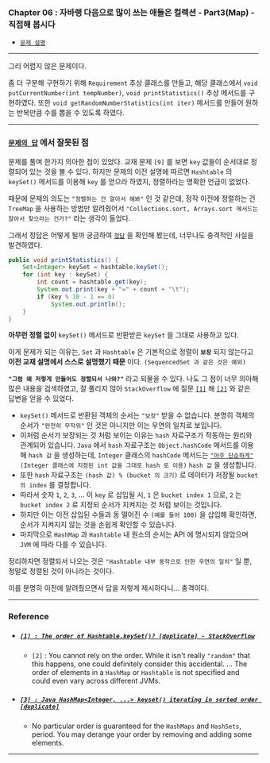 
### Chapter 06 : 자바랭 다음으로 많이 쓰는 애들은 컬렉션 - Part3(Map) - 직접해 봅시다

- [`문제 설명`](./README.md)

---

그리 어렵지 않은 문제이다.

좀 더 구분해 구현하기 위해 `Requirement` 추상 클래스를 만들고, 해당 클래스에서 `void putCurrentNumber(int tempNumber)`, `void printStatistics()` 추상 메서드를 구현하였다. 또한 `void getRandomNumberStatistics(int iter)` 메서드를 만들어 원하는 반복만큼 수를 뽑을 수 있도록 하였다.

---

### [`문제의 답`](https://github.com/godofjava/GodOfJava3rd/blob/main/Volume2/Chapter24/src/d/collection/practice/RandomNumberStatistics.java) 에서 잘못된 점

문제를 풀며 한가지 의아한 점이 있었다. 교재 문제 `[9]` 를 보면 `key` 값들이 순서대로 정렬되어 있는 것을 볼 수 있다.
하지만 문제의 이전 설명에 따르면 `Hashtable` 의 `keySet()` 메서드를 이용해 `key` 를 얻으라 하였지, 정렬하라는 명확한 언급이 없었다.

때문에 문제의 의도는 `"정렬하는 건 알아서 해봐"` 인 것 같은데, 정작 이전에 정렬하는 건 `TreeMap` 을 사용하는 방법만 알려줬어서 `"Collections.sort, Arrays.sort 메서드는 알아서 찾으라는 건가?"` 라는 생각이 들었다.

그래서 정답은 어떻게 될까 궁금하여 [`정답`](https://github.com/godofjava/GodOfJava3rd/blob/main/Volume2/Chapter24/src/d/collection/practice/RandomNumberStatistics.java) 을 확인해 봤는데, 너무나도 충격적인 사실을 발견하였다.


```java
public void printStatistics() {
    Set<Integer> keySet = hashtable.keySet();
    for (int key : keySet) {
        int count = hashtable.get(key);
        System.out.print(key + "=" + count + "\t");
        if (key % 10 - 1 == 0)
            System.out.println();
    }
}
```

**아무런 정렬 없이** `keySet()` 메서드로 반환받은 `keySet` 을 그대로 사용하고 있다.

이게 문제가 되는 이유는, `Set` 과 `Hashtable` 은 기본적으로 정렬이 **`보장`** 되지 않는다고 **이전 교재 설명에서 스스로 설명했기 때문** 이다. `(SequencedSet 과 같은 것은 예외)`

**`"그럼 왜 저렇게 만들어도 정렬되서 나와?"`** 라고 되물을 수 있다. 나도 그 점이 너무 의아해 많은 내용을 검색하였고, 잘 풀리지 않아 `StackOverflow` 에 질문 [`[1]`](#1--the-order-of-hashtablekeyset-duplicate---stackoverflow) 해 [`[2]`](#1--the-order-of-hashtablekeyset-duplicate---stackoverflow) 와 같은 답변을 얻을 수 있었다.

- `keySet()` 메서드로 반환된 객체의 순서는 `"보장"` 받을 수 없습니다. 분명히 객체의 순서가 `"완전히 무작위"` 인 것은 아니지만 이는 우연의 일치로 보입니다.
- 이처럼 순서가 보장되는 것 처럼 보이는 이유는 `hash` 자료구조가 작동하는 원리와 관계되어 있습니다. `Java` 에서 `hash` 자료구조는 `Object.hashCode` 메서드를 이용해 `hash 값` 을 생성하는데, `Integer` 클래스의 `hashCode` 메서드는 [`"아주 단순하게"`](https://github.com/openjdk/jdk/blob/a48289ac30a6a9ddc9941676726d105b11689ab3/src/java.base/share/classes/java/lang/Integer.java#L1144-L1160) `(Integer 클래스에 지정된 int 값을 그대로 hash 로 이용)` `hash 값` 을 생성합니다.
- 또한 `hash` 자료구조는 `(hash 값) % (bucket 의 크기)` 로 데이터가 저장될 `bucket 의 index` 를 결정합니다.
- 따라서 숫자 `1`, `2`, `3`, ... 이 `key` 로 삽입될 시, `1` 은 `bucket index 1` 으로, `2` 는 `bucket index 2` 로 지정되 순서가 지켜지는 것 처럼 보이는 것입니다.
- 하지만 이는 이전 삽입된 수들과 동 떨어진 수 `(예를 들어 100)` 을 삽입해 확인하면, 순서가 지켜지지 않는 것을 손쉽게 확인할 수 있습니다.
- 마지막으로 `HashMap` 과 `Hashtable` 내 원소의 순서는 API 에 명시되지 않았으며 `JVM` 에 따라 다를 수 있습니다.

정리하자면 정렬되서 나오는 것은 `"Hashtable 내부 동작으로 인한 우연의 일치"` 일 뿐, 정말로 정렬된 것이 아니라는 것이다.

이를 분명히 이전에 알려줬으면서 답을 저렇게 제시하다니... 충격이다.

---

### Reference

- ##### [`[1] : The order of Hashtable.keySet()? [duplicate] - StackOverflow`](https://stackoverflow.com/questions/78298208/the-order-of-hashtable-keyset)
    - `[2]` : You cannot rely on the order. While it isn't really `"random"` that this happens, one could definitely consider this accidental. ... The order of elements in a `HashMap` or `Hashtable` is not specified and could even vary across different JVMs.

- ##### [`[3] : Java HashMap<Integer, ...> keyset() iterating in sorted order [duplicate]`](https://stackoverflow.com/questions/49038495/java-hashmapinteger-keyset-iterating-in-sorted-order)
    - No particular order is guaranteed for the `HashMaps` and `HashSets`, period. You may derange your order by removing and adding some elements.

---
